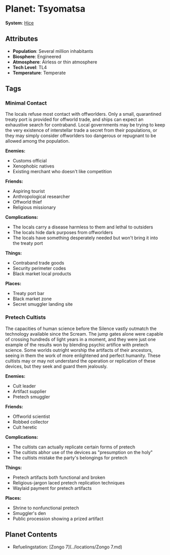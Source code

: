 # Planet: Tsyomatsa

**System**: [Hice](../systems/Hice.md)

## Attributes
- **Population**: Several million inhabitants
- **Biosphere**: Engineered
- **Atmosphere**: Airless or thin atmosphere
- **Tech Level**: TL4
- **Temperature**: Temperate

## Tags

### Minimal Contact

The locals refuse most contact with offworlders. Only a small, quarantined treaty port is provided for offworld trade, and ships can expect an exhaustive search for contraband. Local governments may be trying to keep the very existence of interstellar trade a secret from their populations, or they may simply consider offworlders too dangerous or repugnant to be allowed among the population.

**Enemies:**
- Customs official
- Xenophobic natives
- Existing merchant who doesn't like competition

**Friends:**
- Aspiring tourist
- Anthropological researcher
- Offworld thief
- Religious missionary

**Complications:**
- The locals carry a disease harmless to them and lethal to outsiders
- The locals hide dark purposes from offworlders
- The locals have something desperately needed but won't bring it into the treaty port

**Things:**
- Contraband trade goods
- Security perimeter codes
- Black market local products

**Places:**
- Treaty port bar
- Black market zone
- Secret smuggler landing site

### Pretech Cultists

The capacities of human science before the Silence vastly outmatch the technology available since the Scream. The jump gates alone were capable of crossing hundreds of light years in a moment, and they were just one example of the results won by blending psychic artifice with pretech science. Some worlds outright worship the artifacts of their ancestors, seeing in them the work of more enlightened and perfect humanity. These cultists may or may not understand the operation or replication of these devices, but they seek and guard them jealously.

**Enemies:**
- Cult leader
- Artifact supplier
- Pretech smuggler

**Friends:**
- Offworld scientist
- Robbed collector
- Cult heretic

**Complications:**
- The cultists can actually replicate certain forms of pretech
- The cultists abhor use of the devices as "presumption on the holy"
- The cultists mistake the party's belongings for pretech

**Things:**
- Pretech artifacts both functional and broken
- Religious-jargon laced pretech replication techniques
- Waylaid payment for pretech artifacts

**Places:**
- Shrine to nonfunctional pretech
- Smuggler's den
- Public procession showing a prized artifact
## Planet Contents
- Refuelingstation: [Zongo 7](../locations/Zongo 7.md)

